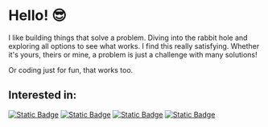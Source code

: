 # Hello! 😎

I like building things that solve a problem. Diving into the rabbit hole and exploring all options to see what works. I find this really satisfying. Whether it's yours, theirs or mine, a problem is just a challenge with many solutions!

Or coding just for fun, that works too.

## Interested in:
<a href="#">![Static Badge](https://img.shields.io/badge/Software_development-teal)</a> <a href="#">![Static Badge](https://img.shields.io/badge/Backend_technologies-teal)</a> <a href="#">![Static Badge](https://img.shields.io/badge/Automation-teal)</a> <a href="#">![Static Badge](https://img.shields.io/badge/Testing/QA-teal)</a>
